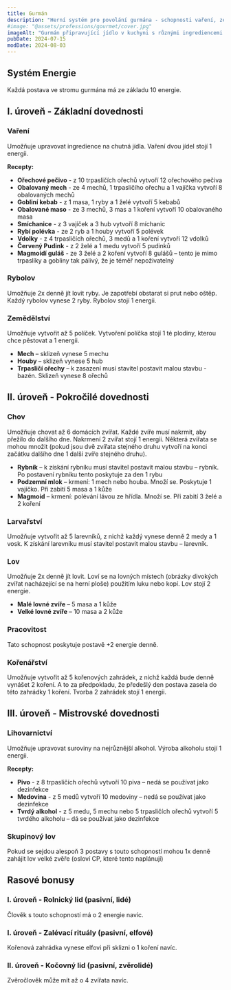 ```yaml
---
title: Gurmán
description: "Herní systém pro povolání gurmána - schopnosti vaření, zemědělství, chovu zvířat a výroby alkoholu včetně energetického managementu"
#image: "@assets/professions/gourmet/cover.jpg"
imageAlt: "Gurmán připravující jídlo v kuchyni s různými ingrediencemi a nádobami"
pubDate: 2024-07-15
modDate: 2024-08-03
---
```

## Systém Energie

Každá postava ve stromu gurmána má ze základu 10 energie.

## I. úroveň - Základní dovednosti

### Vaření
Umožňuje upravovat ingredience na chutná jídla. Vaření dvou jídel stojí 1 energii.

**Recepty:**
- **Ořechové pečivo** - z 10 trpasličích ořechů vytvoří 12 ořechového pečiva
- **Obalovaný mech** - ze 4 mechů, 1 trpasličího ořechu a 1 vajíčka vytvoří 8 obalovaných mechů
- **Gobliní kebab** - z 1 masa, 1 ryby a 1 želé vytvoří 5 kebabů
- **Obalované maso** - ze 3 mechů, 3 mas a 1 koření vytvoří 10 obalovaného masa
- **Smíchanice** - z 3 vajíček a 3 hub vytvoří 8 míchanic
- **Rybí polévka** - ze 2 ryb a 1 houby vytvoří 5 polévek
- **Vdolky** - z 4 trpasličích ořechů, 3 medů a 1 koření vytvoří 12 vdolků
- **Červený Pudink** - z 2 želé a 1 medu vytvoří 5 pudinků
- **Magmoidí guláš** - ze 3 želé a 2 koření vytvoří 8 gulášů – tento je mimo trpaslíky a gobliny tak pálivý, že je téměř nepoživatelný

### Rybolov
Umožňuje 2x denně jít lovit ryby. Je zapotřebí obstarat si prut nebo oštěp. Každý rybolov vynese 2 ryby. Rybolov stojí 1 energii.

### Zemědělství
Umožňuje vytvořit až 5 políček. Vytvoření políčka stojí 1 té plodiny, kterou chce pěstovat a 1 energii.

- **Mech** – sklizeň vynese 5 mechu
- **Houby** – sklizeň vynese 5 hub
- **Trpasličí ořechy** – k zasazení musí stavitel postavit malou stavbu - bazén. Sklizeň vynese 8 ořechů

## II. úroveň - Pokročilé dovednosti

### Chov
Umožňuje chovat až 6 domácích zvířat. Každé zvíře musí nakrmit, aby přežilo do dalšího dne. Nakrmení 2 zvířat stojí 1 energii. Některá zvířata se mohou množit (pokud jsou dvě zvířata stejného druhu vytvoří na konci začátku dalšího dne 1 další zvíře stejného druhu).

- **Rybník** – k získání rybníku musí stavitel postavit malou stavbu – rybník. Po postavení rybníku tento poskytuje za den 1 rybu
- **Podzemní mlok** – krmení: 1 mech nebo houba. Množí se. Poskytuje 1 vajíčko. Při zabití 5 masa a 1 kůže
- **Magmoid** – krmení: polévání lávou ze hřídla. Množí se. Při zabití 3 želé a 2 koření

### Larvařství
Umožňuje vytvořit až 5 larevníků, z nichž každý vynese denně 2 medy a 1 vosk. K získání larevníku musí stavitel postavit malou stavbu – larevník.

### Lov
Umožňuje 2x denně jít lovit. Loví se na lovných místech (obrázky divokých zvířat nacházející se na herní ploše) použitím luku nebo kopí. Lov stojí 2 energie.

- **Malé lovné zvíře** – 5 masa a 1 kůže
- **Velké lovné zvíře** – 10 masa a 2 kůže

### Pracovitost
Tato schopnost poskytuje postavě +2 energie denně.

### Kořenářství
Umožňuje vytvořit až 5 kořenových zahrádek, z nichž každá bude denně vynášet 2 koření. A to za předpokladu, že předešlý den postava zasela do této zahrádky 1 koření. Tvorba 2 zahrádek stojí 1 energii.

## III. úroveň - Mistrovské dovednosti

### Lihovarnictví
Umožňuje upravovat suroviny na nejrůznější alkohol. Výroba alkoholu stojí 1 energii.

**Recepty:**
- **Pivo** - z 8 trpasličích ořechů vytvoří 10 piva – nedá se používat jako dezinfekce
- **Medovina** - z 5 medů vytvoří 10 medoviny – nedá se používat jako dezinfekce
- **Tvrdý alkohol** - z 5 medu, 5 mechu nebo 5 trpasličích ořechů vytvoří 5 tvrdého alkoholu – dá se používat jako dezinfekce

### Skupinový lov
Pokud se sejdou alespoň 3 postavy s touto schopností mohou 1x denně zahájit lov velké zvěře (osloví CP, které tento naplánují)

## Rasové bonusy

### I. úroveň - Rolnický lid (pasivní, lidé)
Člověk s touto schopností má o 2 energie navíc.

### I. úroveň - Zalévací rituály (pasivní, elfové)
Kořenová zahrádka vynese elfovi při sklizni o 1 koření navíc.

### II. úroveň - Kočovný lid (pasivní, zvěrolidé)
Zvěročlověk může mít až o 4 zvířata navíc.
